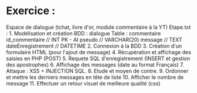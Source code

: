 # Exercice : 

Espace de dialogue (tchat, livre d'or, module commentaire à la YT)
	Etape.txt :
		1.		Modélisation et création
					BDD : dialogue
					Table : commentaire
							id_commentaire 		// INT PK - AI
							pseudo 		   		// VARCHAR(20)
							message		   		// TEXT
							dateEnregistrement	// DATETIME
		2. 		Connexion à la BDD
		3.		Création d'un formulaire HTML (pour l'ajout de message)
		4. 		Récupération et affichage des saisies en PHP (POST)
		5.		Requete SQL d'enregistrement (INSERT et gestion des apostrophes)
		6. 		Affichage des messages (date au format Français)
		7.		Attaque : XSS + INJECTION SQL. 
		8.		Etude et moyen de contre.
		9.		Ordonner et mettre les derniers messages en tête de liste
		10. 	Afficher le nombre de message
		11. 	Effectuer un retour visuel de meilleure qualité (css)
